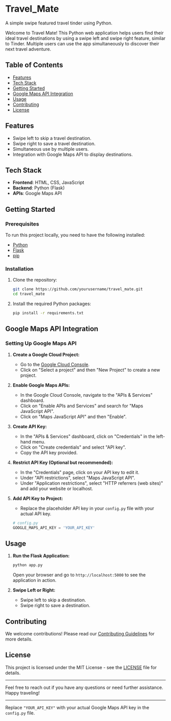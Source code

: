 # Travel_Mate
A simple swipe featured travel tinder using Python. 

Welcome to Travel Mate! This Python web application helps users find their ideal travel destinations by using a swipe left and swipe right feature, similar to Tinder. Multiple users can use the app simultaneously to discover their next travel adventure.

## Table of Contents
- [Features](#features)
- [Tech Stack](#tech-stack)
- [Getting Started](#getting-started)
- [Google Maps API Integration](#google-maps-api-integration)
- [Usage](#usage)
- [Contributing](#contributing)
- [License](#license)

## Features
- Swipe left to skip a travel destination.
- Swipe right to save a travel destination.
- Simultaneous use by multiple users.
- Integration with Google Maps API to display destinations.

## Tech Stack
- **Frontend**: HTML, CSS, JavaScript
- **Backend**: Python (Flask)
- **APIs**: Google Maps API

## Getting Started

### Prerequisites
To run this project locally, you need to have the following installed:
- [Python](https://www.python.org/downloads/)
- [Flask](https://flask.palletsprojects.com/en/2.0.x/installation/)
- [pip](https://pip.pypa.io/en/stable/installation/)

### Installation
1. Clone the repository:
    ```bash
    git clone https://github.com/yourusername/travel_mate.git
    cd travel_mate
    ```

2. Install the required Python packages:
    ```bash
    pip install -r requirements.txt
    ```

## Google Maps API Integration

### Setting Up Google Maps API

1. **Create a Google Cloud Project:**
   - Go to the [Google Cloud Console](https://console.cloud.google.com/).
   - Click on "Select a project" and then "New Project" to create a new project.

2. **Enable Google Maps APIs:**
   - In the Google Cloud Console, navigate to the "APIs & Services" dashboard.
   - Click on "Enable APIs and Services" and search for "Maps JavaScript API".
   - Click on "Maps JavaScript API" and then "Enable".

3. **Create API Key:**
   - In the "APIs & Services" dashboard, click on "Credentials" in the left-hand menu.
   - Click on "Create credentials" and select "API key".
   - Copy the API key provided.

4. **Restrict API Key (Optional but recommended):**
   - In the "Credentials" page, click on your API key to edit it.
   - Under "API restrictions", select "Maps JavaScript API".
   - Under "Application restrictions", select "HTTP referrers (web sites)" and add your website or localhost.

5. **Add API Key to Project:**
   - Replace the placeholder API key in your `config.py` file with your actual API key.
   ```python
   # config.py
   GOOGLE_MAPS_API_KEY = 'YOUR_API_KEY'
   ```

## Usage
1. **Run the Flask Application:**
    ```bash
    python app.py
    ```
    Open your browser and go to `http://localhost:5000` to see the application in action.

2. **Swipe Left or Right:**
   - Swipe left to skip a destination.
   - Swipe right to save a destination.

## Contributing
We welcome contributions! Please read our [Contributing Guidelines](CONTRIBUTING.md) for more details.

## License
This project is licensed under the MIT License - see the [LICENSE](LICENSE) file for details.

---

Feel free to reach out if you have any questions or need further assistance. Happy traveling!

---

Replace `"YOUR_API_KEY"` with your actual Google Maps API key in the `config.py` file.
